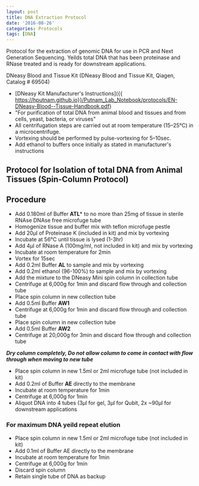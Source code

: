 ```yaml
---
layout: post
title: DNA Extraction Protocol
date: '2016-08-26'
categories: Protocols
tags: [DNA]
---
```


Protocol for the extraction of genomic DNA for use in PCR and Next Generation Sequencing.
Yeilds total DNA that has been proteinase and RNase treated and is ready for downstream applications.

DNeasy Blood and Tissue Kit (DNeasy Blood and Tissue Kit, Qiagen, Catalog # 69504)
* [DNeasy Kit Manufacturer's Instructions]({{ https://hputnam.github.io}}/Putnam_Lab_Notebook/protocols/EN-DNeasy-Blood--Tissue-Handbook.pdf)
* "For purification of total DNA from animal blood and tissues and from cells, yeast, bacteria, or viruses"
* All centrifugation steps are carried out at room temperature (15–25°C) in a microcentrifuge.
* Vortexing should be performed by pulse-vortexing for 5–10sec.
* Add ethanol to buffers once initially as stated in manufacturer's instructions


## Protocol for Isolation of total DNA from Animal Tissues (Spin-Column Protocol)
 
## Procedure
* Add 0.180ml of Buffer **ATL*** to no more than 25mg of tissue in sterile RNAse DNAse free microfuge tube 
* Homogenize tissue and buffer mix with teflon microfuge pestle
* Add 20µl of Proteinase K (included in kit) and mix by vortexing 
* Incubate at 56°C until tissue is lysed (1-3hr)
* Add 4µl of RNase A (100mg/ml, not included in kit) and mix by vortexing
* Incubate at room temperature for 2min
* Vortex for 15sec
* Add 0.2ml Buffer **AL** to sample and mix by vortexing
* Add 0.2ml ethanol (96-100%) to sample and mix by vortexing
* Add the mixture to the DNeasy Mini spin column in collection tube
* Centrifuge at 6,000g for 1min and discard flow through and collection tube
* Place spin column in new collection tube
* Add 0.5ml Buffer **AW1**
* Centrifuge at 6,000g for 1min and discard flow through and collection tube
* Place spin column in new collection tube
* Add 0.5ml Buffer **AW2**
* Centrifuge at 20,000g for 3min and discard flow through and collection tube

**_Dry column completely, Do not allow column to come in contact with flow through when moving to new tube_**

* Place spin column in new 1.5ml or 2ml microfuge tube (not included in kit)
* Add 0.2ml of Buffer **AE** directly to the membrane
* Incubate at room temperature for 1min
* Centrifuge at 6,000g for 1min
* Aliquot DNA into 4 tubes (3µl for gel, 3µl for Qubit, 2x ~90µl for downstream applications

### For maximum DNA yeild repeat elution
* Place spin column in new 1.5ml or 2ml microfuge tube (not included in kit)
* Add 0.1ml of Buffer AE directly to the membrane
* Incubate at room temperature for 1min
* Centrifuge at 6,000g for 1min
* Discard spin column
* Retain single tube of DNA as backup